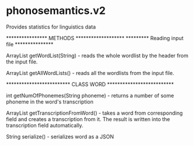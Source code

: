 # phonosemantics.v2
Provides statistics for linguistics data

**************** METHODS *******************
********* Reading input file ***************

ArrayList<Word> getWordList(String) - reads the whole wordlist by the header from the input file.

ArrayList<Word> getAllWordLists() - reads all the wordlists from the input file.








************************* CLASS WORD **************************

int getNumOfPhonemes(String phoneme) - returns a number of some phoneme in the word's transcription

ArrayList<Phoneme> getTranscriptionFromWord() - takes a word from corresponding field and creates a transcription from it.
The result is written into the transcription field automatically.

String serialize() - serializes word as a JSON
